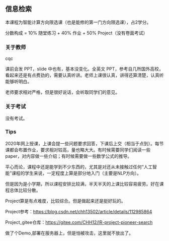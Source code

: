 ## 信息检索

本课程为智能计算方向限选课（也是能修的第一门方向限选课），占2学分。

分数构成 = 10% 随堂练习 + 40% 作业 + 50% Project（没有卷面考试）

### 关于教师

cqc

课前会发 PPT，slide 中也有，基本没变化。全英文 PPT，参考自几所国外高校，看起来还是有点费劲的，需要认真听讲。老师上课很认真，讲得还算清楚，认真听能够听明白。

老师要求相对严格，但是很好说话，会听取同学们的意见。

### 关于考试

没有考试。

### Tips

2020年网上授课，上课会提一些问题要求回答，下课后上交（相当于点到）。每节课都会布置作业，要求相对较高，量也略大大。有时候需要同学们阅读一些paper，对内容做一些介绍；有时候需要做一些数学公式的推导。

平心而论，课程中还是能学到不少东西的，尤其是对还从未接触过任何“人工智能”课程的学生来说，一定程度上算是部分地入门（主要是NLP方向）。

但是因为是小学期，所以课程安排比较满，半天半天的上课比较容易疲劳。好在课程总体比较分散。

Project算是有点难度，比较综合。但是做起来还是挺好玩的。

Project参考：https://blog.csdn.net/chh13502/article/details/112985864

Project_gitee仓库：https://gitee.com/CHH12/IR-project-pioneer-search

做了个Demo,部署在服务器上，但是怕被攻击，这里就不放出了。

